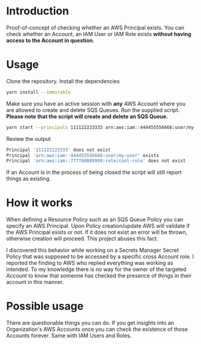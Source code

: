 # Introduction

Proof-of-concept of checking whether an AWS Principal exists. You can check whether an Account, an IAM User or IAM Role exists **without having access to the Account in question**.

# Usage

Clone the repository. Install the dependencies

```zsh
yarn install --immutable
```

Make sure you have an active session with **any** AWS Account where you are allowed to create and delete SQS Queues. Run the supplied script. **Please note that the script will create and delete an SQS Queue.**

```zsh
yarn start --principals 111122223333 arn:aws:iam::444455556666:user/my-user arn:aws:iam::777788889999:role/cool-role
```

Review the output

```zsh
Principal '111122223333' does not exist
Principal 'arn:aws:iam::444455556666:user/my-user' exists
Principal 'arn:aws:iam::777788889999:role/cool-role' does not exist
```

If an Account is in the process of being closed the script will still report things as existing.

# How it works

When defining a Resource Policy such as an SQS Queue Policy you can specify an AWS Principal. Upon Policy creation/update AWS will validate if the AWS Principal exists or not. If it does not exist an error will be thrown, otherwise creation will proceed. This project abuses this fact.

I discovered this behavior while working on a Secrets Manager Secret Policy that was supposed to be accessed by a specific cross Account role. I reported the finding to AWS who replied everything was working as intended. To my knowledge there is no way for the owner of the targeted Account to know that someone has checked the presence of things in their account in this manner.

# Possible usage

There are questionable things you can do. If you get insights into an Organization's AWS Accounts once you can check the existence of those Accounts forever. Same with IAM Users and Roles.
